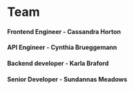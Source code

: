 # Team  

####   Frontend Engineer - Cassandra Horton  
####   API Engineer - Cynthia Brueggemann 
####   Backend developer - Karla Braford  
####   Senior Developer - Sundannas Meadows  
